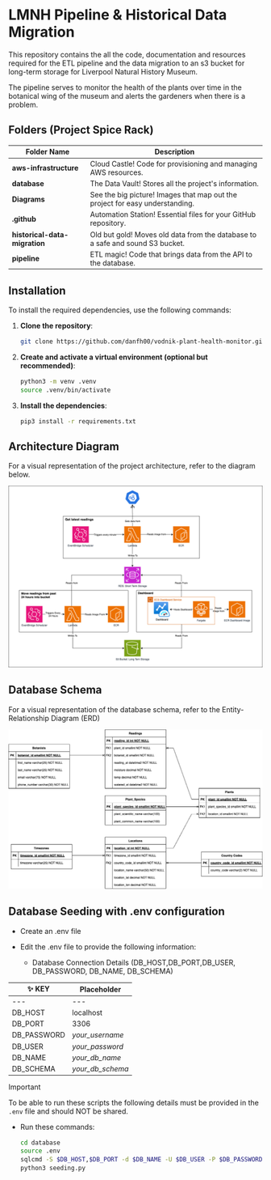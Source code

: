 # LMNH Pipeline & Historical Data Migration

This repository contains the all the code, documentation and resources required for the ETL pipeline and the data migration to an s3 bucket for long-term storage for Liverpool Natural History Museum. 

The pipeline serves to monitor the health of the plants over time in the botanical wing of the museum and alerts the gardeners when there is a problem.

## Folders (Project Spice Rack)

| Folder Name | Description |
|---|---|
| **aws-infrastructure ️** | Cloud Castle! Code for provisioning and managing AWS resources. |
| **database ️** | The Data Vault! Stores all the project's information. |
| **Diagrams ️**  |  See the big picture! Images that map out the project for easy understanding. |
| **.github** |  Automation Station! Essential files for your GitHub repository. |
| **historical-data-migration** | Old but gold! Moves old data from the database to a safe and sound S3 bucket. |
| **pipeline**  | ETL magic! Code that brings data from the API to the database. |

## Installation
To install the required dependencies, use the following commands:

1. **Clone the repository**:
    ```bash
    git clone https://github.com/danfh00/vodnik-plant-health-monitor.git
    ```

2. **Create and activate a virtual environment (optional but recommended)**:
    ```bash
    python3 -m venv .venv
    source .venv/bin/activate
    ```

3. **Install the dependencies**:
    ```bash
    pip3 install -r requirements.txt
    ```

## Architecture Diagram

For a visual representation of the project architecture, refer to the diagram below.

![Architecture Diagram](https://github.com/danfh00/vodnik-plant-health-monitor/blob/main/Diagrams/plant_monitor_architecture.png?raw=true)

## Database Schema

For a visual representation of the database schema, refer to the Entity-Relationship Diagram (ERD)

![ERD Diagram](https://github.com/danfh00/vodnik-plant-health-monitor/blob/main/Diagrams/plant_monitor_schema.drawio.png?raw=true)

## Database Seeding with .env configuration

- Create an .env file

- Edit the .env file to provide the following information:
    - Database Connection Details (DB_HOST,DB_PORT,DB_USER, DB_PASSWORD, DB_NAME, DB_SCHEMA)

| ✨ KEY | Placeholder |
|---|---|
|---|---|
|  DB_HOST | localhost |
|  DB_PORT  |  3306 |
|  DB_PASSWORD  |  *your_username*  |
|  DB_USER  |  *your_password*  |
|  DB_NAME  |  *your_db_name*  |
|  DB_SCHEMA  |  *your_db_schema*  |


> [!IMPORTANT]  
> To be able to run these scripts the following details must be provided in the `.env` file and should NOT be shared.

- Run these commands:
    ```bash
    cd database
    source .env
    sqlcmd -S $DB_HOST,$DB_PORT -d $DB_NAME -U $DB_USER -P $DB_PASSWORD -i schema.sql
    python3 seeding.py
    ```


    
    
